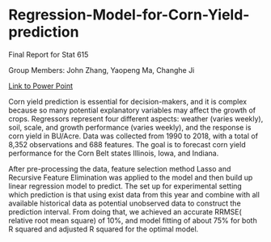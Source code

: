 # Regression-Model-for-Corn-Yield-prediction
Final Report for Stat 615

Group Members: John Zhang, Yaopeng Ma, Changhe Ji

[Link to Power Point](https://github.com/johnzhangzxy/Regression-Model-for-Corn-Yield-prediction/blob/master/221127_615Project_vFinal.pdf)

Corn yield prediction is essential for decision-makers, and it is complex because so many potential explanatory variables may affect the growth of crops. Regressors represent four different aspects: weather (varies weekly), soil, scale, and growth performance (varies weekly), and the response is corn yield in BU/Acre. Data was collected from 1990 to 2018, with a total of 8,352 observations and 688 features. The goal is to forecast corn yield performance for the Corn Belt states Illinois, Iowa, and Indiana.

After pre-processing the data, feature selection method Lasso and Recursive Feature Elimination was applied to the model and then build up linear regression model to predict. The set up for experimental setting which prediction is that using exist data from this year and combine with all available historical data as potential unobserved data to construct the prediction interval. From doing that, we achieved an accurate RRMSE( relative root mean square) of 10%, and model fitting of about 75% for both R squared and adjusted R squared for the optimal model.
